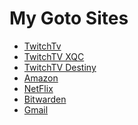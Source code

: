 <html>
<body>
    <h1>My Goto Sites</h1>
        <ul>
        <li><a href="https://www.twitch.tv" target="_blank">TwitchTv</a></li>
        <li><a href="https://www.twitch.tv/xqcow" target="_blank">TwitchTV XQC</a></li>
        <li><a href="https://www.twitch.tv/destiny" target="_blank">TwitchTV Destiny</a></li>
        <li><a href="https://www.amazon.com/" target="_blank">Amazon</a></li>
        <li><a href="https://www.netflix.com/browse" target="_blank">NetFlix</a></li>
        <li><a href="https://vault.bitwarden.com/#/" target="_blank">Bitwarden</a></li>
        <li><a href="https://mail.google.com/mail/u/0/#inbox" target="_blank">Gmail</a></li>
    </ul>
</body>
</html>
